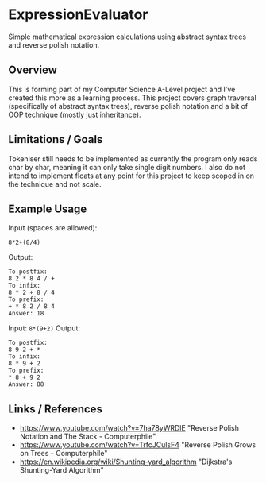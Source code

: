 # ExpressionEvaluator
Simple mathematical expression calculations using abstract syntax trees and reverse polish notation.

## Overview

This is forming part of my Computer Science A-Level project and I've created this more as a learning process. This project covers graph traversal (specifically of abstract syntax trees),
reverse polish notation and a bit of OOP technique (mostly just inheritance).

## Limitations / Goals

Tokeniser still needs to be implemented as currently the program only reads char by char, meaning it can only take single digit numbers. I also do not intend to implement floats
at any point for this project to keep scoped in on the technique and not scale.

## Example Usage

Input (spaces are allowed):

`8*2+(8/4)`

Output:

```
To postfix:
8 2 * 8 4 / +
To infix:
8 * 2 + 8 / 4
To prefix:
+ * 8 2 / 8 4
Answer: 18
```

Input:
`8*(9+2)`
Output:
```
To postfix:
8 9 2 + *
To infix:
8 * 9 + 2
To prefix:
* 8 + 9 2
Answer: 88
```

## Links / References

- https://www.youtube.com/watch?v=7ha78yWRDlE "Reverse Polish Notation and The Stack - Computerphile"
- https://www.youtube.com/watch?v=TrfcJCulsF4 "Reverse Polish Grows on Trees - Computerphile"
- https://en.wikipedia.org/wiki/Shunting-yard_algorithm "Dijkstra's Shunting-Yard Algorithm"
